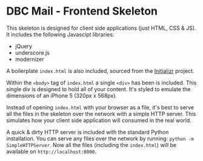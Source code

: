 # DBC Mail - Frontend Skeleton

This skeleton is designed for client side applications (just HTML, CSS & JS). It
includes the following Javascipt libraries:

* jQuery
* underscore.js
* modernizer

A boilerplate `index.html` is also included, sourced from the
[Initializr](http://www.initializr.com/) project.

Within the `<body>` tag of `index.html` a single `<div>` has been is included.
This single div is designed to hold all of your content. It's styled to emulate
the dimensions of an iPhone 5 (320px x 568px).

Instead of opening `index.html` with your browser as a file, it's best to serve
all the files in the skeleton over the network with a simple HTTP server. This
simulates how your client side application will consumed in the real world.

A quick & dirty HTTP server is included with the standard Python installation. You
can serve any files over the network by running: `python -m SimpleHTTPServer`.
Now all the files (including the `index.html`) will be available on
`http://localhost:8000`.
